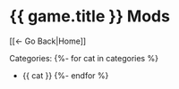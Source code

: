 # {{ game.title }} Mods

[[← Go Back|Home]]

Categories:
{%- for cat in categories %}
* {{ cat }}
{%- endfor %}
